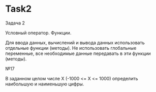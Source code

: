 # Task2
Задача 2

Условный оператор. Функции.

Для ввода данных, вычислений и вывода данных использовать отдельные функции (методы). Не использовать глобальные переменные, все необходимые данные передавать в эти функции (методы).

№17

В заданном целом числе X (-1000 <= X <= 1000) определить наибольшую и наименьшую цифры.
